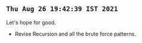## `Thu Aug 26 19:42:39 IST 2021`
Let's hope for good.

- Revise Recursion and all the brute force patterns.
